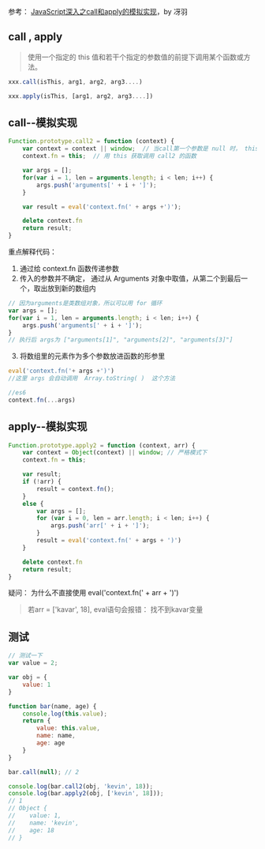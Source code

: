 ﻿参考： [JavaScript深入之call和apply的模拟实现](https://github.com/mqyqingfeng/Blog/issues/11)，by 冴羽

## call , apply

> 使用一个指定的 this 值和若干个指定的参数值的前提下调用某个函数或方法。
   
```javascript
xxx.call(isThis, arg1, arg2, arg3....)
```
```javascript
xxx.apply(isThis, [arg1, arg2, arg3....])
```

## call--模拟实现 

```javascript
Function.prototype.call2 = function (context) {
    var context = context || window;  // 当call第一个参数是 null 时， this 指向 window
    context.fn = this;  // 用 this 获取调用 call2 的函数

    var args = [];
    for(var i = 1, len = arguments.length; i < len; i++) {
        args.push('arguments[' + i + ']');
    }

    var result = eval('context.fn(' + args +')');

    delete context.fn
    return result;
}
```
重点解释代码：
  1. 通过给 context.fn 函数传递参数
  2. 传入的参数并不确定， 通过从 Arguments 对象中取值，从第二个到最后一个，取出放到新的数组内
```javascript 
// 因为arguments是类数组对象，所以可以用 for 循环
var args = [];
for(var i = 1, len = arguments.length; i < len; i++) {
    args.push('arguments[' + i + ']');
}
// 执行后 args为 ["arguments[1]", "arguments[2]", "arguments[3]"]
```
  3. 将数组里的元素作为多个参数放进函数的形参里
```javascript
eval('context.fn('+ args +')')
//这里 args 会自动调用  Array.toString( )  这个方法

//es6
context.fn(...args)
```
 
## apply--模拟实现

```javascript
Function.prototype.apply2 = function (context, arr) {
    var context = Object(context) || window; // 严格模式下
    context.fn = this;

    var result;
    if (!arr) {
        result = context.fn();
    }
    else {
        var args = [];
        for (var i = 0, len = arr.length; i < len; i++) {
            args.push('arr[' + i + ']');
        }
        result = eval('context.fn(' + args + ')')
    }

    delete context.fn
    return result;
}
```
疑问： 为什么不直接使用 eval('context.fn(' + arr + ')') 
> 若arr = ['kavar', 18], eval语句会报错： 找不到kavar变量


## 测试
```javascript
// 测试一下
var value = 2;

var obj = {
    value: 1
}

function bar(name, age) {
    console.log(this.value);
    return {
        value: this.value,
        name: name,
        age: age
    }
}

bar.call(null); // 2

console.log(bar.call2(obj, 'kevin', 18));
console.log(bar.apply2(obj, ['kevin', 18]));
// 1
// Object {
//    value: 1,
//    name: 'kevin',
//    age: 18
// }
```
